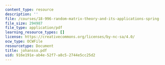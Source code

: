 ```yaml
---
content_type: resource
description: ''
file: /courses/18-996-random-matrix-theory-and-its-applications-spring-2004/916e191eab4e52f7a8c52744e5cc25d2_johansso.pdf
file_size: 294987
file_type: application/pdf
learning_resource_types: []
license: https://creativecommons.org/licenses/by-nc-sa/4.0/
ocw_type: OCWFile
resourcetype: Document
title: johansso.pdf
uid: 916e191e-ab4e-52f7-a8c5-2744e5cc25d2
---
```

